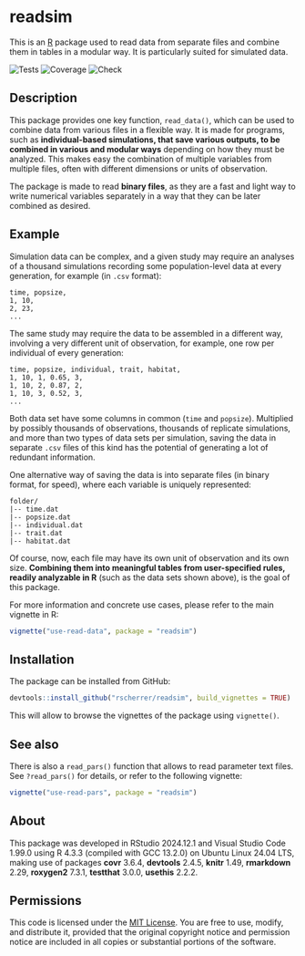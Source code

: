 # readsim

This is an [R](https://www.r-project.org/) package used to read data from separate files and combine them in tables in a modular way. It is particularly suited for simulated data.

![Tests](https://img.shields.io/badge/tests-passing-brightgreen)
![Coverage](https://img.shields.io/badge/coverage-100%25-brightgreen)
![Check](https://img.shields.io/badge/check-succeeded-brightgreen)

## Description

This package provides one key function, `read_data()`, which can be used to combine data from various files in a flexible way. It is made for programs, such as **individual-based simulations, that save various outputs, to be combined in various and modular ways** depending on how they must be analyzed. This makes easy the combination of multiple variables from multiple files, often with different dimensions or units of observation.

The package is made to read **binary files**, as they are a fast and light way to write numerical variables separately in a way that they can be later combined as desired.

## Example

Simulation data can be complex, and a given study may require an analyses of a thousand simulations recording some population-level data at every generation, for example (in `.csv` format):

```csv
time, popsize,
1, 10,
2, 23,
...
```

The same study may require the data to be assembled in a different way, involving a very different unit of observation, for example, one row per individual of every generation:

```csv
time, popsize, individual, trait, habitat,
1, 10, 1, 0.65, 3,
1, 10, 2, 0.87, 2,
1, 10, 3, 0.52, 3,
...
```

Both data set have some columns in common (`time` and `popsize`). Multiplied by possibly thousands of observations, thousands of replicate simulations, and more than two types of data sets per simulation, saving the data in separate `.csv` files of this kind has the potential of generating a lot of redundant information.

One alternative way of saving the data is into separate files (in binary format, for speed), where each variable is uniquely represented:

```
folder/
|-- time.dat
|-- popsize.dat
|-- individual.dat
|-- trait.dat
|-- habitat.dat
```

Of course, now, each file may have its own unit of observation and its own size. **Combining them into meaningful tables from user-specified rules, readily analyzable in R** (such as the data sets shown above), is the goal of this package.

For more information and concrete use cases, please refer to the main vignette in R:

```r
vignette("use-read-data", package = "readsim")
```

## Installation

The package can be installed from GitHub:

```r
devtools::install_github("rscherrer/readsim", build_vignettes = TRUE)
```

This will allow to browse the vignettes of the package using `vignette()`. 

## See also

There is also a `read_pars()` function that allows to read parameter text files. See `?read_pars()` for details, or refer to the following vignette:

```r
vignette("use-read-pars", package = "readsim")
```

## About

This package was developed in RStudio 2024.12.1 and Visual Studio Code 1.99.0 using R 4.3.3 (compiled with GCC 13.2.0) on Ubuntu Linux 24.04 LTS, making use of packages **covr** 3.6.4, **devtools** 2.4.5, **knitr** 1.49, **rmarkdown** 2.29, **roxygen2** 7.3.1, **testthat** 3.0.0, **usethis** 2.2.2.

## Permissions

This code is licensed under the [MIT License](LICENSE.md). You are free to use, modify, and distribute it, provided that the original copyright notice and permission notice are included in all copies or substantial portions of the software.